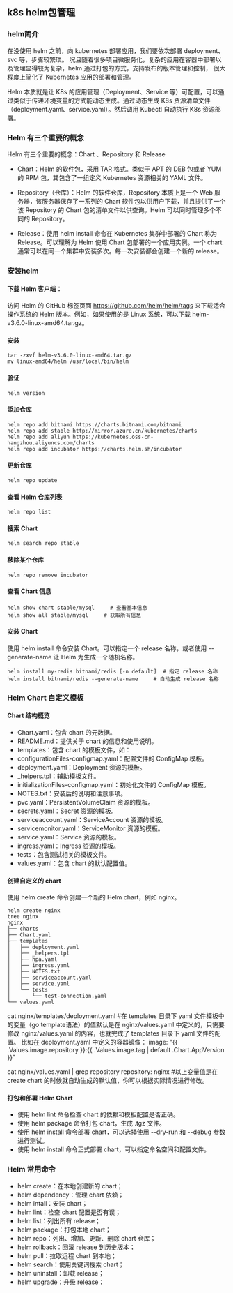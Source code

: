 ## k8s helm包管理

### helm简介

在没使用 helm 之前，向 kubernetes 部署应用，我们要依次部署 deployment、svc 等，步骤较繁琐。 况且随着很多项目微服务化，复杂的应用在容器中部署以及管理显得较为复杂，helm 通过打包的方式，支持发布的版本管理和控制， 很大程度上简化了 Kubernetes 应用的部署和管理。

Helm 本质就是让 K8s 的应用管理（Deployment、Service 等）可配置，可以通过类似于传递环境变量的方式能动态生成。通过动态生成 K8s 资源清单文件（deployment.yaml、service.yaml）。然后调用 Kubectl 自动执行 K8s 资源部署。

### Helm 有三个重要的概念

Helm 有三个重要的概念：Chart 、Repository 和 Release

- Chart：Helm 的软件包，采用 TAR 格式。类似于 APT 的 DEB 包或者 YUM 的 RPM 包，其包含了一组定义 Kubernetes 资源相关的 YAML 文件。

- Repository（仓库）：Helm 的软件仓库，Repository 本质上是一个 Web 服务器，该服务器保存了一系列的 Chart 软件包以供用户下载，并且提供了一个该 Repository 的 Chart 包的清单文件以供查询。Helm 可以同时管理多个不同的 Repository。

- Release：使用 helm install 命令在 Kubernetes 集群中部署的 Chart 称为 Release。可以理解为 Helm 使用 Chart 包部署的一个应用实例。一个 chart 通常可以在同一个集群中安装多次。每一次安装都会创建一个新的 release。

### 安装helm
#### 下载 Helm 客户端：
访问 Helm 的 GitHub 标签页面 https://github.com/helm/helm/tags 来下载适合操作系统的 Helm 版本。例如，如果使用的是 Linux 系统，可以下载 helm-v3.6.0-linux-amd64.tar.gz。
#### 安装
```shell
tar -zxvf helm-v3.6.0-linux-amd64.tar.gz
mv linux-amd64/helm /usr/local/bin/helm
```
#### 验证
```shell
helm version
```
#### 添加仓库
```shell
helm repo add bitnami https://charts.bitnami.com/bitnami
helm repo add stable http://mirror.azure.cn/kubernetes/charts
helm repo add aliyun https://kubernetes.oss-cn-hangzhou.aliyuncs.com/charts
helm repo add incubator https://charts.helm.sh/incubator
```
#### 更新仓库
```shell
helm repo update
```
#### 查看 Helm 仓库列表
```shell
helm repo list
```
#### 搜索 Chart
```shell
helm search repo stable
```
#### 移除某个仓库
```shell
helm repo remove incubator
```
#### 查看 Chart 信息
```shell
helm show chart stable/mysql     # 查看基本信息
helm show all stable/mysql     # 获取所有信息
```
#### 安装 Chart
使用 helm install 命令安装 Chart。可以指定一个 release 名称，或者使用 --generate-name 让 Helm 为生成一个随机名称。
```shell
helm install my-redis bitnami/redis [-n default]  # 指定 release 名称
helm install bitnami/redis --generate-name     # 自动生成 release 名称
```
### Helm Chart 自定义模板
#### Chart 结构概览
- Chart.yaml：包含 chart 的元数据。
- README.md：提供关于 chart 的信息和使用说明。
- templates：包含 chart 的模板文件，如：
- configurationFiles-configmap.yaml：配置文件的 ConfigMap 模板。
- deployment.yaml：Deployment 资源的模板。
- _helpers.tpl：辅助模板文件。
- initializationFiles-configmap.yaml：初始化文件的 ConfigMap 模板。
- NOTES.txt：安装后的说明和注意事项。
- pvc.yaml：PersistentVolumeClaim 资源的模板。
- secrets.yaml：Secret 资源的模板。
- serviceaccount.yaml：ServiceAccount 资源的模板。
- servicemonitor.yaml：ServiceMonitor 资源的模板。
- service.yaml：Service 资源的模板。
- ingress.yaml：Ingress 资源的模板。
- tests：包含测试相关的模板文件。
- values.yaml：包含 chart 的默认配置值。
####  创建自定义的 chart
使用 helm create 命令创建一个新的 Helm chart，例如 nginx。
```shell
helm create nginx
tree nginx
nginx
├── charts
├── Chart.yaml
├── templates
│   ├── deployment.yaml
│   ├── _helpers.tpl
│   ├── hpa.yaml
│   ├── ingress.yaml
│   ├── NOTES.txt
│   ├── serviceaccount.yaml
│   ├── service.yaml
│   └── tests
│       └── test-connection.yaml
└── values.yaml

```

cat nginx/templates/deployment.yaml
#在 templates 目录下 yaml 文件模板中的变量（go template语法）的值默认是在 nginx/values.yaml 中定义的，只需要修改 nginx/values.yaml 的内容，也就完成了 templates 目录下 yaml 文件的配置。
比如在 deployment.yaml 中定义的容器镜像：
image: "{{ .Values.image.repository }}:{{ .Values.image.tag | default .Chart.AppVersion }}"

cat nginx/values.yaml | grep repository
repository: nginx
#以上变量值是在 create chart 的时候就自动生成的默认值，你可以根据实际情况进行修改。
#### 打包和部署 Helm Chart
- 使用 helm lint 命令检查 chart 的依赖和模板配置是否正确。
- 使用 helm package 命令打包 chart，生成 .tgz 文件。
- 使用 helm install 命令部署 chart，可以选择使用 --dry-run 和 --debug 参数进行测试。
- 使用 helm install 命令正式部署 chart，可以指定命名空间和配置文件。
### Helm 常用命令
- helm create：在本地创建新的 chart；
- helm dependency：管理 chart 依赖；
- helm intall：安装 chart；
- helm lint：检查 chart 配置是否有误；
- helm list：列出所有 release；
- helm package：打包本地 chart；
- helm repo：列出、增加、更新、删除 chart 仓库；
- helm rollback：回滚 release 到历史版本；
- helm pull：拉取远程 chart 到本地；
- helm search：使用关键词搜索 chart；
- helm uninstall：卸载 release；
- helm upgrade：升级 release；
